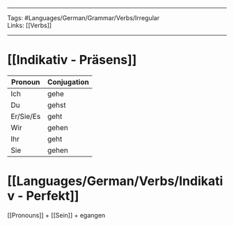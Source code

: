 ___
Tags: #Languages/German/Grammar/Verbs/Irregular  
Links: [[Verbs]]
___
# [[Indikativ - Präsens]]
Pronoun|Conjugation
------------ | ------------
Ich | gehe
Du | gehst
Er/Sie/Es | geht
Wir | gehen
Ihr | geht
Sie | gehen


# [[Languages/German/Verbs/Indikativ - Perfekt]]
[[Pronouns]] + [[Sein]] + egangen